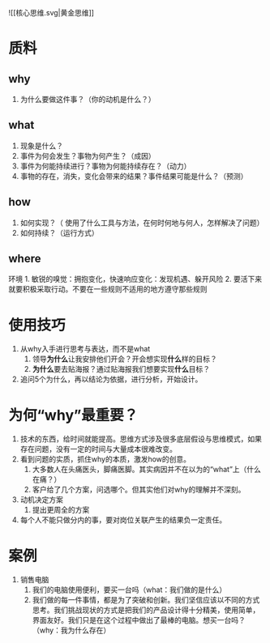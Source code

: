 ![[核心思维.svg|黄金思维]]
# 质料
## why
1. 为什么要做这件事？（你的动机是什么？）
## what
1. 现象是什么？
2. 事件为何会发生？事物为何产生？（成因）
3. 事件为何能持续进行？事物为何能持续存在？（动力）
4. 事物的存在，消失，变化会带来的结果？事件结果可能是什么？（预测）
## how
1. 如何实现？（ 使用了什么工具与方法，在何时何地与何人，怎样解决了问题）
2. 如何持续？（运行方式）
## where
环境
	1. 敏锐的嗅觉：拥抱变化，快速响应变化：发现机遇、躲开风险
	2. 要活下来就要积极采取行动。不要在一些规则不适用的地方遵守那些规则
# 使用技巧
1. 从why入手进行思考与表达，而不是what
	1. 领导**为什么**让我安排他们开会？开会想实现**什么**样的目标？
	2. **为什么**要去贴海报？通过贴海报我们想要实现**什么**目标？
2. 追问5个为什么，再以结论为依据，进行分析，开始设计。
# 为何“why”最重要？
1. 技术的东西，给时间就能提高。思维方式涉及很多底层假设与思维模式，如果存在问题，没有一定的时间与大量成本很难改变。
2. 看到问题的实质，抓住why的本质，激发how的创意。
	1. 大多数人在头痛医头，脚痛医脚。其实病因并不在以为的“what”上（什么在痛？）
	2. 客户给了几个方案，问选哪个。但其实他们对why的理解并不深刻。
3. 动机决定方案
	1. 提出更周全的方案
4. 每个人不能只做分内的事，要对岗位关联产生的结果负一定责任。
# 案例
1. 销售电脑
	1. 我们的电脑使用便利，要买一台吗（what：我们做的是什么）
	2. 我们做的每一件事情，都是为了突破和创新。我们坚信应该以不同的方式思考。我们挑战现状的方式是把我们的产品设计得十分精美，使用简单，界面友好。我们只是在这个过程中做出了最棒的电脑。想买一台吗？（why：我为什么存在）